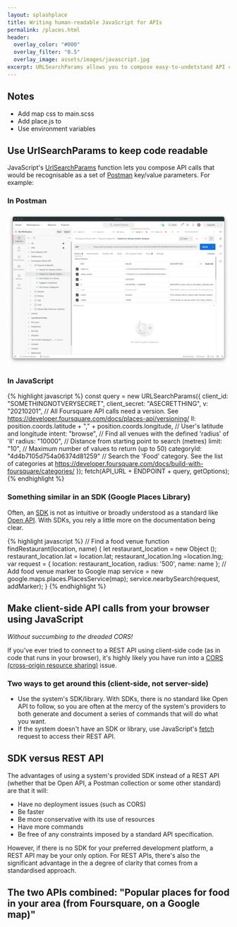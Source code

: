 ```yaml
---
layout: splashplace
title: Writing human-readable JavaScript for APIs
permalink: /places.html
header:
  overlay_color: "#000"
  overlay_filter: "0.5"
  overlay_image: assets/images/javascript.jpg
excerpt: URLSearchParams allows you to compose easy-to-undetstand API calls
---
```


## Notes

- Add map css to main.scss
- Add place.js to
- Use environment variables

## Use UrlSearchParams to keep code readable

JavaScript's [UrlSearchParams](https://developer.mozilla.org/en-US/docs/Web/API/URLSearchParams) function lets you compose API calls that would be recognisable as a set of [Postman](https://www.postman.com/) key/value parameters. For example:

### In Postman

![In Postman](../assets/images/postman.png)

### In JavaScript 

{% highlight javascript %}
const query = new URLSearchParams({
    client_id: "SOMETHINGNOTVERYSECRET",
    client_secret: "ASECRETTHING",
    v: "20210201", // All Foursquare API calls need a version. See https://developer.foursquare.com/docs/places-api/versioning/
    ll: position.coords.latitude + "," + position.coords.longitude, // User's latitude and longitude
    intent: "browse", // Find all venues with the defined 'radius' of 'll'
    radius: "10000", // Distance from starting point to search (metres)
    limit: "10", // Maximum number of values to return (up to 50)
    categoryId: "4d4b7105d754a06374d81259" // Search the 'Food' category. See the list of categories at https://developer.foursquare.com/docs/build-with-foursquare/categories/
  });
  fetch(API_URL + ENDPOINT + query, getOptions);
{% endhighlight %}

### Something similar in an SDK (Google Places Library)

Often, an [SDK](https://en.wikipedia.org/wiki/Software_development_kit) is not as intuitive or broadly understood as a standard like [Open API](https://en.wikipedia.org/wiki/Open_API). With SDKs, you rely a little more on the documentation being clear.

{% highlight javascript %}
// Find a food venue
function findRestaurant(location, name) {
  let restaurant_location = new Object ();
  restaurant_location.lat = location.lat;
  restaurant_location.lng =location.lng;
  var request = {
    location: restaurant_location,
    radius: '500',
    name: name
    };
  // Add food venue marker to Google map
  service = new google.maps.places.PlacesService(map);
  service.nearbySearch(request, addMarker);
}
{% endhighlight %}

## Make client-side API calls from your browser using JavaScript

_Without succumbing to the dreaded CORS!_

If you've ever tried to connect to a REST API using client-side code (as in code that runs in your browser), it's highly likely you have run into a [CORS (cross-origin resource sharing)](https://youtu.be/4KHiSt0oLJ0) issue.

### Two ways to get around this (client-side, not server-side)

- Use the system's SDK/library. With SDKs, there is no standard like Open API to follow, so you are often at the mercy of the system's providers to both generate and document a series of commands that will do what you want. 
- If the system doesn't have an SDK or library, use JavaScript's [fetch](https://developer.mozilla.org/en-US/docs/Web/API/Fetch_API/Using_Fetch) request to access their REST API.

## SDK versus REST API

The advantages of using a system's provided SDK instead of a REST API (whether that be Open API, a Postman collection or some other standard) are that it will:

- Have no deployment issues (such as CORS)
- Be faster
- Be more conservative with its use of resources
- Have more commands
- Be free of any constraints imposed by a standard API specification.

However, if there is no SDK for your preferred development platform, a REST API may be your only option. For REST APIs, there's also the significant advantage in the a degree of clarity that comes from a standardised approach.
 
## The two APIs combined: "Popular places for food in your area (from Foursquare, on a Google map)"
